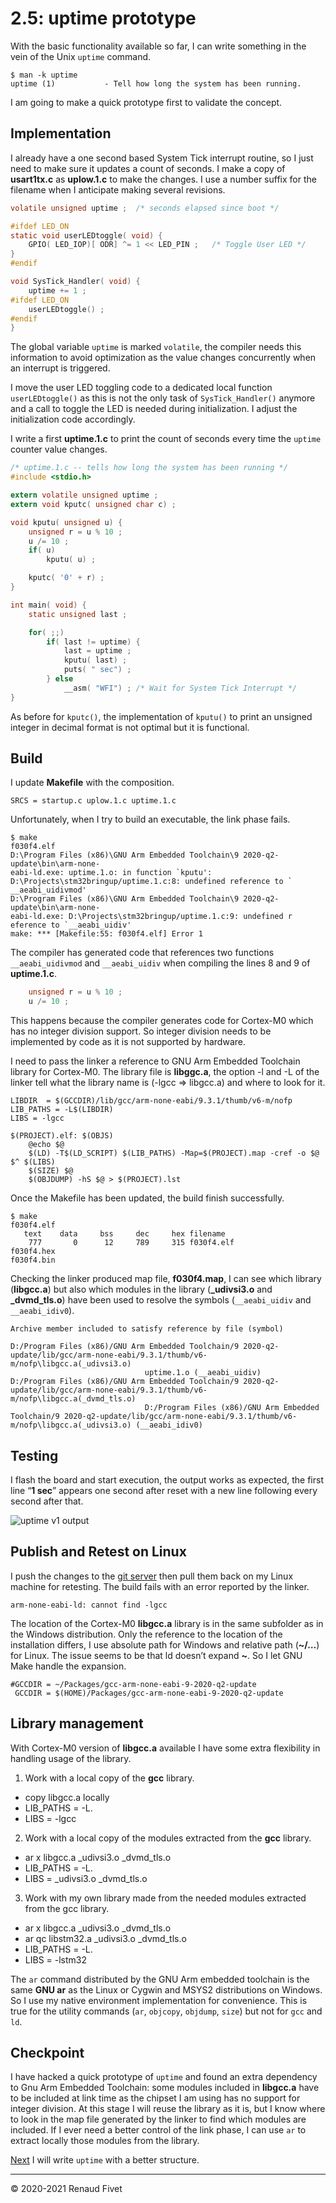 # 2.5: uptime prototype

With the basic functionality available so far, I can write something in
the vein of the Unix `uptime` command.

```
$ man -k uptime
uptime (1)           - Tell how long the system has been running.
```

I am going to make a quick prototype first to validate the concept.

## Implementation

I already have a one second based System Tick interrupt routine, so I
just need to make sure it updates a count of seconds. I make a copy of
**usart1tx.c** as **uplow.1.c** to make the changes. I use a number
suffix for the filename when I anticipate making several revisions.

```c
volatile unsigned uptime ;  /* seconds elapsed since boot */

#ifdef LED_ON
static void userLEDtoggle( void) {
    GPIO( LED_IOP)[ ODR] ^= 1 << LED_PIN ;   /* Toggle User LED */
}
#endif

void SysTick_Handler( void) {
    uptime += 1 ;
#ifdef LED_ON
    userLEDtoggle() ;
#endif
}
```

The global variable `uptime` is marked `volatile`, the compiler needs
this information to avoid optimization as the value changes concurrently
when an interrupt is triggered.

I move the user LED toggling code to a dedicated local function
`userLEDtoggle()` as this is not the only task of `SysTick_Handler()`
anymore and a call to toggle the LED is needed during initialization. I
adjust the initialization code accordingly.

I write a first **uptime.1.c** to print the count of seconds every time
the `uptime` counter value changes.

```c
/* uptime.1.c -- tells how long the system has been running */
#include <stdio.h>

extern volatile unsigned uptime ;
extern void kputc( unsigned char c) ;

void kputu( unsigned u) {
    unsigned r = u % 10 ;
    u /= 10 ;
    if( u)
        kputu( u) ;

    kputc( '0' + r) ;
}

int main( void) {
    static unsigned last ;

    for( ;;)
        if( last != uptime) {
            last = uptime ;
            kputu( last) ;
            puts( " sec") ;
        } else
            __asm( "WFI") ; /* Wait for System Tick Interrupt */
}
```

As before for `kputc()`, the implementation of `kputu()` to print an
unsigned integer in decimal format is not optimal but it is functional.

## Build

I update **Makefile** with the composition.

`SRCS = startup.c uplow.1.c uptime.1.c`

Unfortunately, when I try to build an executable, the link phase fails.

```
$ make
f030f4.elf
D:\Program Files (x86)\GNU Arm Embedded Toolchain\9 2020-q2-update\bin\arm-none-
eabi-ld.exe: uptime.1.o: in function `kputu':
D:\Projects\stm32bringup/uptime.1.c:8: undefined reference to `
__aeabi_uidivmod'
D:\Program Files (x86)\GNU Arm Embedded Toolchain\9 2020-q2-update\bin\arm-none-
eabi-ld.exe: D:\Projects\stm32bringup/uptime.1.c:9: undefined r
eference to `__aeabi_uidiv'
make: *** [Makefile:55: f030f4.elf] Error 1
```

The compiler has generated code that references two functions
`__aeabi_uidivmod` and `__aeabi_uidiv` when compiling the lines 8 and 9
of **uptime.1.c**.

```c
    unsigned r = u % 10 ;
    u /= 10 ;
```

This happens because the compiler generates code for Cortex-M0 which has
no integer division support. So integer division needs to be implemented
by code as it is not supported by hardware.

I need to pass the linker a reference to GNU Arm Embedded Toolchain
library for Cortex-M0. The library file is **libggc.a**, the option -l and
-L of the linker tell what the library name is (-lgcc => libgcc.a) and
where to look for it.

```make
LIBDIR  = $(GCCDIR)/lib/gcc/arm-none-eabi/9.3.1/thumb/v6-m/nofp
LIB_PATHS = -L$(LIBDIR)
LIBS = -lgcc

$(PROJECT).elf: $(OBJS)
    @echo $@
    $(LD) -T$(LD_SCRIPT) $(LIB_PATHS) -Map=$(PROJECT).map -cref -o $@ $^ $(LIBS)
    $(SIZE) $@
    $(OBJDUMP) -hS $@ > $(PROJECT).lst
```

Once the Makefile has been updated, the build finish successfully.

```
$ make
f030f4.elf
   text    data     bss     dec     hex filename
    777       0      12     789     315 f030f4.elf
f030f4.hex
f030f4.bin
```

Checking the linker produced map file, **f030f4.map**, I can see which
library (**libgcc.a**) but also which modules in the library (**_udivsi3.o** and
**_dvmd_tls.o**) have been used to resolve the symbols (`__aeabi_uidiv` and
`__aeabi_idiv0`).

```
Archive member included to satisfy reference by file (symbol)

D:/Program Files (x86)/GNU Arm Embedded Toolchain/9 2020-q2-update/lib/gcc/arm-none-eabi/9.3.1/thumb/v6-m/nofp\libgcc.a(_udivsi3.o)
                              uptime.1.o (__aeabi_uidiv)
D:/Program Files (x86)/GNU Arm Embedded Toolchain/9 2020-q2-update/lib/gcc/arm-none-eabi/9.3.1/thumb/v6-m/nofp\libgcc.a(_dvmd_tls.o)
                              D:/Program Files (x86)/GNU Arm Embedded Toolchain/9 2020-q2-update/lib/gcc/arm-none-eabi/9.3.1/thumb/v6-m/nofp\libgcc.a(_udivsi3.o) (__aeabi_idiv0)
```

## Testing

I flash the board and start execution, the output works as expected, the
first line “**1 sec**” appears one second after reset with a new line
following every second after that.

![uptime v1 output]( img/25_uptimev1.png)

## Publish and Retest on Linux

I push the changes to the [git server](
https://git.sdf.org/rfivet/stm32bringup) then pull them back on my Linux
machine for retesting. The build fails with an error reported by the
linker.

`arm-none-eabi-ld: cannot find -lgcc`

The location of the Cortex-M0 **libgcc.a** library is in the same
subfolder as in the Windows distribution. Only the reference to the
location of the installation differs, I use absolute path for Windows
and relative path (**~/…**) for Linux. The issue seems to be that ld
doesn’t expand **~**. So I let GNU Make handle the expansion.

```make
#GCCDIR = ~/Packages/gcc-arm-none-eabi-9-2020-q2-update
 GCCDIR = $(HOME)/Packages/gcc-arm-none-eabi-9-2020-q2-update
```

## Library management

With Cortex-M0 version of **libgcc.a** available I have some extra
flexibility in handling usage of the library.

1. Work with a local copy of the **gcc** library.

- copy libgcc.a locally
- LIB_PATHS = -L.
- LIBS = -lgcc

2. Work with a local copy of the modules extracted from the **gcc**
library.

- ar x libgcc.a _udivsi3.o _dvmd_tls.o
- LIB_PATHS = -L.
- LIBS = _udivsi3.o _dvmd_tls.o

3. Work with my own library made from the needed modules extracted from
the gcc library.

- ar x libgcc.a _udivsi3.o _dvmd_tls.o
- ar qc libstm32.a _udivsi3.o _dvmd_tls.o
- LIB_PATHS = -L.
- LIBS = -lstm32

The `ar` command distributed by the GNU Arm embedded toolchain is the
same **GNU ar** as the Linux or Cygwin and MSYS2 distributions on
Windows. So I use my native environment implementation for convenience.
This is true for the utility commands (`ar`, `objcopy`, `objdump`,
`size`) but not for `gcc` and `ld`.

## Checkpoint

I have hacked a quick prototype of `uptime` and found an extra dependency
to Gnu Arm Embedded Toolchain: some modules included in **libgcc.a** have to
be included at link time as the chipset I am using has no support for
integer division. At this stage I will reuse the library as it is, but I
know where to look in the map file generated by the linker to find which
modules are included. If I ever need a better control of the link phase,
I can use `ar` to extract locally those modules from the library.

[Next]( https://warehouse.motd.org/?page_id=657) I will write `uptime`
with a better structure.

___
© 2020-2021 Renaud Fivet


